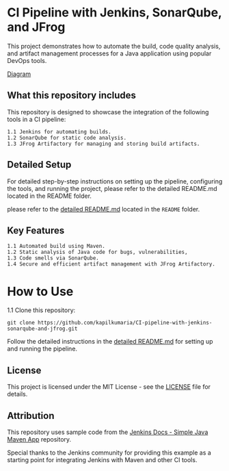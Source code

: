 # CI Pipeline with Jenkins, SonarQube, and JFrog

 This project demonstrates how to automate the build, code quality analysis, and artifact management processes for a Java application using popular DevOps tools.


[Diagram](README/diagram1.png)


## What this repository includes

This repository is designed to showcase the integration of the following tools in a CI pipeline:

    1.1 Jenkins for automating builds.
    1.2 SonarQube for static code analysis.
    1.3 JFrog Artifactory for managing and storing build artifacts.

## Detailed Setup

For detailed step-by-step instructions on setting up the pipeline, configuring the tools, and running the project, please refer to the detailed README.md located in the README folder.

please refer to the [detailed README.md](./README/README.md) located in the `README` folder.


## Key Features

    1.1 Automated build using Maven.
    1.2 Static analysis of Java code for bugs, vulnerabilities, 
    1.3 Code smells via SonarQube.
    1.4 Secure and efficient artifact management with JFrog Artifactory.

# How to Use

1.1 Clone this repository:

```
git clone https://github.com/kapilkumaria/CI-pipeline-with-jenkins-sonarqube-and-jfrog.git
```

Follow the detailed instructions in the [detailed README.md](./README/README.md) for setting up and running the pipeline.

## License

This project is licensed under the MIT License - see the [LICENSE](./LICENSE) file for details.


## Attribution

This repository uses sample code from the [Jenkins Docs - Simple Java Maven App](https://github.com/jenkins-docs/simple-java-maven-app/tree/master) repository.

Special thanks to the Jenkins community for providing this example as a starting point for integrating Jenkins with Maven and other CI tools.
